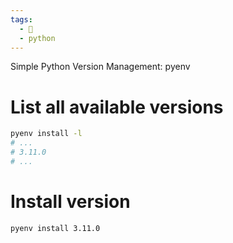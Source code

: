 ```yaml
---
tags:
  - 🌱
  - python
---
```

Simple Python Version Management: pyenv

# List all available versions
```bash
pyenv install -l
# ...
# 3.11.0
# ...
```

# Install version 
```bash
pyenv install 3.11.0
```